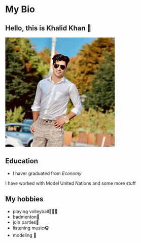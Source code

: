 # My Bio

## Hello, this is Khalid Khan 🙂

![photo](/members/img/khalid.jpg)

## Education

- I haver graduated from _Economy_


I have worked with Model United Nations and some more stuff



## My hobbies
 
 - playing volleyball🤾🏻‍♂️ 
 - badmenton🏸 
 - join parties🎸
 - listening music🎧 
 - modeling 👔

